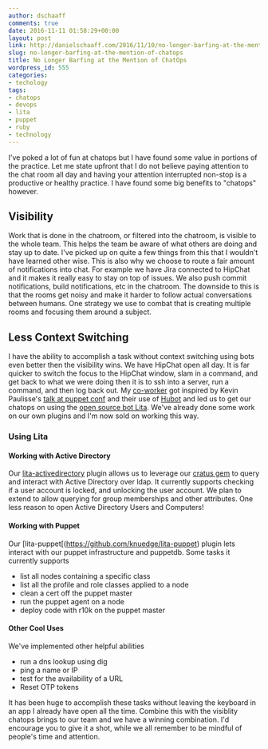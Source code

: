 ```yaml
---
author: dschaaff
comments: true
date: 2016-11-11 01:58:29+00:00
layout: post
link: http://danielschaaff.com/2016/11/10/no-longer-barfing-at-the-mention-of-chatops/
slug: no-longer-barfing-at-the-mention-of-chatops
title: No Longer Barfing at the Mention of ChatOps
wordpress_id: 555
categories:
- techology
tags:
- chatops
- devops
- lita
- puppet
- ruby
- technology
---
```


I've poked a lot of fun at chatops but I have found some value in portions of the practice. Let me state upfront that I do not believe paying attention to the chat room all day and having your attention interrupted non-stop is a productive or healthy practice. I have found some big benefits to "chatops" however.



## Visibility



Work that is done in the chatroom, or filtered into the chatroom, is visible to the whole team. This helps the team be aware of what others are doing and stay up to date. I've picked up on quite a few things from this that I wouldn't have learned other wise. This is also why we choose to route a fair amount of notifications into chat. For example we have Jira connected to HipChat and it makes it really easy to stay on top of issues. We also push commit notifications, build notifications, etc in the chatroom. The downside to this is that the rooms get noisy and make it harder to follow actual conversations between humans. One strategy we use to combat that is creating multiple rooms and focusing them around a subject.



## Less Context Switching



I have the ability to accomplish a task without context switching using bots even better then the visibility wins. We have HipChat open all day. It is far quicker to switch the focus to the HipChat window, slam in a command, and get back to what we were doing then it is to ssh into a server, run a command, and then log back out. My [co-worker](https://twitter.com/jonathangnagy) got inspired by Kevin Paulisse's [talk at puppet conf](https://speakerdeck.com/kpaulisse/puppetconf-2016-scaling-puppet-and-puppet-culture-at-github) and their use of [Hubot](https://hubot.github.com) and led us to get our chatops on using the [open source bot Lita](https://www.lita.io). We've already done some work on our own plugins and I'm now sold on working this way.



### Using Lita





#### Working with Active Directory



Our [lita-activedirectory](https://github.com/knuedge/lita-activedirectory) plugin allows us to leverage our [cratus gem](https://github.com/knuedge/cratus) to query and interact with Active Directory over ldap. It currently supports checking if a user account is locked, and unlocking the user account. We plan to extend to allow querying for group memberships and other attributes. One less reason to open Active Directory Users and Computers!



#### Working with Puppet



Our [lita-puppet[(https://github.com/knuedge/lita-puppet) plugin lets interact with our puppet infrastructure and puppetdb. Some tasks it currently supports
- list all nodes containing a specific class
- list all the profile and role classes applied to a node
- clean a cert off the puppet master
- run the puppet agent on a node
- deploy code with r10k on the puppet master



#### Other Cool Uses



We've implemented other helpful abilities
- run a dns lookup using dig
- ping a name or IP
- test for the availability of a URL
- Reset OTP tokens

It has been huge to accomplish these tasks without leaving the keyboard in an app I already have open all the time. Combine this with the visiblity chatops brings to our team and we have a winning combination. I'd encourage you to give it a shot, while we all remember to be mindful of people's time and attention.
